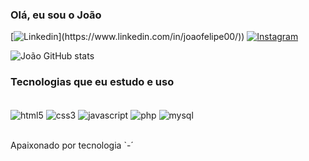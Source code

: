 ### Olá, eu sou o João

[![Linkedin]([[https://twitch.tv/johnp1ter](https://img.shields.io/badge/-LinkedIn-%230077B5?style=for-the-badge&logo=linkedin&logoColor=white))](https://www.linkedin.com/in/joaofelipe00/))
[![Instagram](https://img.shields.io/badge/Instagram-E4405F?style=for-the-badge&logo=instagram&logoColor=white)](https://instagram.com/op1ter)

![João GitHub stats](https://github-readme-stats.vercel.app/api?username=op1ter&show_icons=true&theme=dracula)

### Tecnologias que eu estudo e uso

<div style="display: inline_block"><br/>
    <img align="center" alt="html5" src="https://img.shields.io/badge/HTML5-E34F26?style=for-the-badge&logo=html5&logoColor=white">
    <img align="center" alt="css3" src="https://img.shields.io/badge/CSS3-1572B6?style=for-the-badge&logo=css3&logoColor=white">
    <img align="center" alt="javascript" src="https://img.shields.io/badge/JavaScript-F7DF1E?style=for-the-badge&logo=javascript&logoColor=black">
    <img align="center" alt="php" src="https://img.shields.io/badge/PHP-777BB4?style=for-the-badge&logo=php&logoColor=white">
    <img align="center" alt="mysql" src="https://img.shields.io/badge/MySQL-00000F?style=for-the-badge&logo=mysql&logoColor=white">
</div><br/>

Apaixonado por tecnologia `-´
